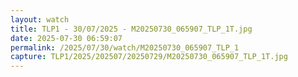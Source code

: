 ```yaml
---
layout: watch
title: TLP1 - 30/07/2025 - M20250730_065907_TLP_1T.jpg
date: 2025-07-30 06:59:07
permalink: /2025/07/30/watch/M20250730_065907_TLP_1
capture: TLP1/2025/202507/20250729/M20250730_065907_TLP_1T.jpg
---
```

